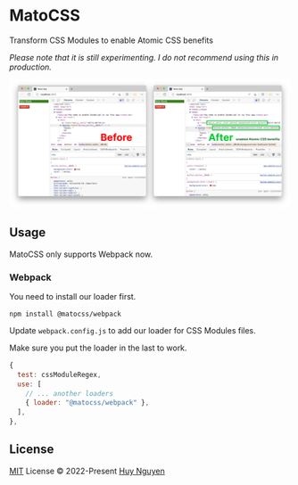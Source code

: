 # MatoCSS

Transform CSS Modules to enable Atomic CSS benefits

_Please note that it is still experimenting. I do not recommend using this in production._

![](./images/comparison.png)

## Usage

MatoCSS only supports Webpack now.

### Webpack

You need to install our loader first.

```
npm install @matocss/webpack
```

Update `webpack.config.js` to add our loader for CSS Modules files.

Make sure you put the loader in the last to work.

```javascript
{
  test: cssModuleRegex,
  use: [
    // ... another loaders
    { loader: "@matocss/webpack" },
  ],
},
```

## License

[MIT](./LICENSE) License © 2022-Present [Huy Nguyen](https://github.com/huyng12)
